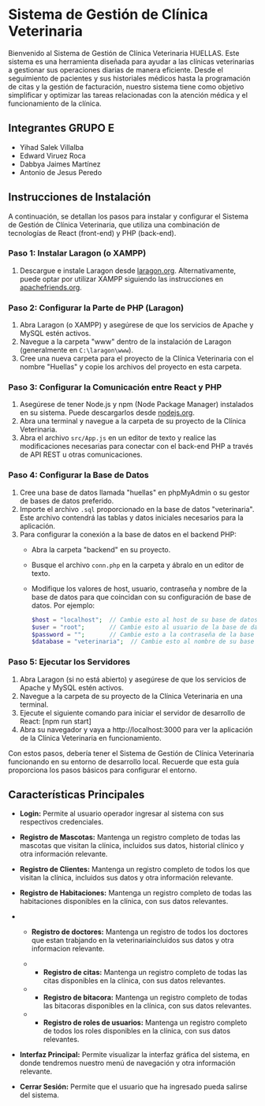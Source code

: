 # Sistema de Gestión de Clínica Veterinaria

Bienvenido al Sistema de Gestión de Clínica Veterinaria HUELLAS. Este sistema es una herramienta diseñada para ayudar a las clínicas veterinarias a gestionar sus operaciones diarias de manera eficiente. Desde el seguimiento de pacientes y sus historiales médicos hasta la programación de citas y la gestión de facturación, nuestro sistema tiene como objetivo simplificar y optimizar las tareas relacionadas con la atención médica y el funcionamiento de la clínica.

## Integrantes GRUPO E
- Yihad Salek Villalba
- Edward Viruez Roca
- Dabbya Jaimes Martínez
- Antonio de Jesus Peredo

## Instrucciones de Instalación
A continuación, se detallan los pasos para instalar y configurar el Sistema de Gestión de Clínica Veterinaria, que utiliza una combinación de tecnologías de React (front-end) y PHP (back-end).

### Paso 1: Instalar Laragon (o XAMPP)
1. Descargue e instale Laragon desde [laragon.org](https://laragon.org/download/). Alternativamente, puede optar por utilizar XAMPP siguiendo las instrucciones en [apachefriends.org](https://www.apachefriends.org/download.html).

### Paso 2: Configurar la Parte de PHP (Laragon)
1. Abra Laragon (o XAMPP) y asegúrese de que los servicios de Apache y MySQL estén activos.
2. Navegue a la carpeta "www" dentro de la instalación de Laragon (generalmente en `C:\laragon\www`).
3. Cree una nueva carpeta para el proyecto de la Clínica Veterinaria con el nombre "Huellas" y copie los archivos del proyecto en esta carpeta.

### Paso 3: Configurar la Comunicación entre React y PHP
1. Asegúrese de tener Node.js y npm (Node Package Manager) instalados en su sistema. Puede descargarlos desde [nodejs.org](https://nodejs.org/).
2. Abra una terminal y navegue a la carpeta de su proyecto de la Clínica Veterinaria.
3. Abra el archivo `src/App.js` en un editor de texto y realice las modificaciones necesarias para conectar con el back-end PHP a través de API REST u otras comunicaciones.

### Paso 4: Configurar la Base de Datos
1. Cree una base de datos llamada "huellas" en phpMyAdmin o su gestor de bases de datos preferido.
2. Importe el archivo `.sql` proporcionado en la base de datos "veterinaria". Este archivo contendrá las tablas y datos iniciales necesarios para la aplicación.
3. Para configurar la conexión a la base de datos en el backend PHP:
   - Abra la carpeta "backend" en su proyecto.
   - Busque el archivo `conn.php` en la carpeta y ábralo en un editor de texto.
   - Modifique los valores de host, usuario, contraseña y nombre de la base de datos para que coincidan con su configuración de base de datos. Por ejemplo:

     ```php
     $host = "localhost";  // Cambie esto al host de su base de datos
     $user = "root";       // Cambie esto al usuario de la base de datos
     $password = "";       // Cambie esto a la contraseña de la base de datos
     $database = "veterinaria";  // Cambie esto al nombre de su base de datos

### Paso 5: Ejecutar los Servidores
1. Abra Laragon (si no está abierto) y asegúrese de que los servicios de Apache y MySQL estén activos.
2. Navegue a la carpeta de su proyecto de la Clínica Veterinaria en una terminal.
3. Ejecute el siguiente comando para iniciar el servidor de desarrollo de React: [npm run start]
4. Abra su navegador y vaya a http://localhost:3000 para ver la aplicación de la Clínica Veterinaria en funcionamiento.

Con estos pasos, debería tener el Sistema de Gestión de Clínica Veterinaria funcionando en su entorno de desarrollo local. Recuerde que esta guía proporciona los pasos básicos para configurar el entorno. 


## Características Principales
- **Login:** Permite al usuario operador ingresar al sistema con sus respectivos credenciales.

- **Registro de Mascotas:** Mantenga un registro completo de todas las mascotas que visitan la clínica, incluidos sus datos, historial clínico y otra información relevante.

- **Registro de Clientes:** Mantenga un registro completo de todos los que visitan la clínica, incluidos sus datos y otra información relevante.

- **Registro de Habitaciones:** Mantenga un registro completo de todas las habitaciones disponibles en la clínica, con sus datos relevantes.
- - **Registro de doctores:** Mantenga un registro de todos los doctores que estan trabjando en la veterinariaincluidos
    sus datos y otra informacion relevante.
 
  - - **Registro de citas:** Mantenga un registro completo de todas las citas disponibles en la clínica, con sus datos relevantes.
      
   - - **Registro de bitacora:** Mantenga un registro completo de todas las bitacoras disponibles en la clínica, con sus datos relevantes.
     
   - - **Registro de roles de usuarios:** Mantenga un registro completo de todos los roles disponibles en la clínica, con sus datos relevantes.

- **Interfaz Principal:** Permite visualizar la interfaz gráfica del sistema, en donde tendremos nuestro menú de navegación y otra información relevante.

- **Cerrar Sesión:** Permite que el usuario que ha ingresado pueda salirse del sistema.



